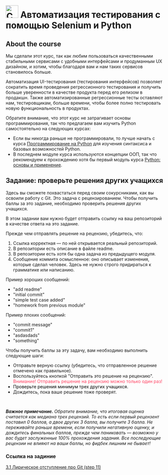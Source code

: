 # <img class="course-nav__cover" src="https://stepik.org/media/cache/images/courses/575/cover_3kqh9Iw/d1a44446e98638349c7416e78814f122.png" alt="Course cover" height="40" width="40"> Автоматизация тестирования с помощью Selenium и Python

## About the course
Мы сделали этот курс, так как любим пользоваться качественными стабильными сервисами с удобными интерфейсами и продуманным UX дизайном, и хотим, чтобы благодаря вам и нам таких сервисов становилось больше.

Автоматизация UI-тестирования (тестирования интерфейсов) позволяет сократить время проведения регрессионного тестирования и получить больше уверенности в качестве продукта перед его релизом в продакшн. Также автоматизированные регрессионные тесты оставляют нам, тестировщикам, больше времени, чтобы более полно тестировать новую функциональность в продуктах.

Обратите внимание, что этот курс не затрагивает основы программирования, так что предлагаем вам изучить Python самостоятельно на следующих курсах:

* Если вы никогда раньше не программировали, то лучше начать с курса [Программирование на Python](https://stepik.org/course/67) для изучения синтаксиса и базовых возможностей Python.
* В последнем модуле курса используются концепции ООП, так что рекомендуем к прохождению хотя бы первый модуль курса [Python: основы и применение](https://stepik.org/course/512/).

<div id="ember8038" class="html-content rich-text-viewer ember-view" data-processed=""><!----><span><h2>Задание: проверьте решения других учащихся</h2>

<p>Здесь вы сможете похвастаться перед своим сокурсниками, как вы освоили работу с Git. Это задача с рецензированием. Чтобы получить баллы за это задание, необходимо проверить решения других учащихся.</p>

<p>В этом задании вам нужно будет отправить ссылку на ваш репозиторий в качестве ответа на это задание.</p>

<p>Прежде чем отправлять решение на рецензию, убедитесь, что:&nbsp;</p>

<ol>
	<li>Ссылка корректная — по ней открывается реальный репозиторий.</li>
	<li>В репозитории есть описание в файле readme.</li>
	<li>﻿В репозитории есть хотя бы одна задача из предыдущего модуля.</li>
	<li>Сообщение коммита осмысленное: оно описывает изменения, которые сделал человек. Здесь не нужно строго придираться к грамматике или написанию.&nbsp;</li>
</ol>

<p>Пример хороших сообщений: &nbsp;</p>

<ul>
	<li>"add&nbsp;readme"</li>
	<li>"initial commit"</li>
	<li>"simple test case added"</li>
	<li>"homework from previous module"</li>
</ul>

<p>Пример плохих сообщений:</p>

<ul>
	<li>"commit message"</li>
	<li>"commit1"</li>
	<li>"asdasdads"</li>
	<li>"something"</li>
</ul>

<p>Чтобы получить баллы&nbsp;за эту задачу, вам необходимо выполнить следующие шаги:</p>

<ul>
	<li>Отправьте верную ссылку (убедитесь, что отправленное решение отмечено как правильное).</li>
	<li>Воспользуйтесь кнопкой "Отправить это решение на рецензию". <span style="color: #ff4363;">Внимание! Отправить решение на рецензию можно только один раз!</span></li>
	<li><span style="color: #ff4363;"><span style="color: #000000;">Проверьте решения минимум трех других учащихся.</span></span></li>
	<li>Дождитесь, пока ваше решение тоже проверят.</li>
</ul>

<p>&nbsp;</p>

<p><em><strong>Важное примечание. </strong>Обратите внимание, что итоговая оценка считается как медиана трех рецензий. То есть если первый рецензент поставил 0 баллов, а двое других 3 балла, вы получите 3 балла. Не переживайте раньше времени, если получили негативную оценку, и дождитесь финальных баллов, прежде чем паниковать — возможно у вас будет заслуженные 100% прохождения задания. Все последующие рецензии не влияют на ваши баллы, но фидбек лишним не бывает!&nbsp;</em></p>

<ul>
</ul></span></div>

### Ссылка на задиние 
[3.1 Лирическое отступление про Git (step 11)](https://stepik.org/lesson/187065/step/11?unit=161976 "Задание: проверьте решения других учащихся")
